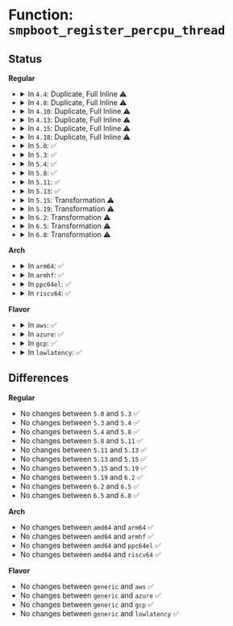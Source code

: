 # Function: <code>smpboot_register_percpu_thread</code>

## Status
<b>Regular</b>
<ul>
<li>
<details>
<summary>In <code>4.4</code>: Duplicate, Full Inline ⚠️</summary>

**Collision:** Static Duplication

**Inline:** Full

**Transformation:** False

**Instances:**

```
In kernel/softirq.c (ffffffff81f7b9bc)
Location: include/linux/smpboot.h:51
Inline: True
```
```
In kernel/stop_machine.c (ffffffff81f821ae)
Location: include/linux/smpboot.h:51
Inline: True
```
</details>
</li>
<li>
<details>
<summary>In <code>4.8</code>: Duplicate, Full Inline ⚠️</summary>

**Collision:** Static Duplication

**Inline:** Full

**Transformation:** False

**Instances:**

```
In kernel/cpu.c (ffffffff81fa45bc)
Location: include/linux/smpboot.h:51
Inline: True
Inline callers:
  - kernel/cpu.c:cpuhp_threads_init
```
```
In kernel/softirq.c (ffffffff81fa4753)
Location: include/linux/smpboot.h:51
Inline: True
```
```
In kernel/stop_machine.c (ffffffff81fab73f)
Location: include/linux/smpboot.h:51
Inline: True
```
</details>
</li>
<li>
<details>
<summary>In <code>4.10</code>: Duplicate, Full Inline ⚠️</summary>

**Collision:** Static Duplication

**Inline:** Full

**Transformation:** False

**Instances:**

```
In kernel/cpu.c (ffffffff81fdff6c)
Location: include/linux/smpboot.h:51
Inline: True
Inline callers:
  - kernel/cpu.c:cpuhp_threads_init
```
```
In kernel/softirq.c (ffffffff81fe0116)
Location: include/linux/smpboot.h:51
Inline: True
```
```
In kernel/stop_machine.c (ffffffff81fe7a35)
Location: include/linux/smpboot.h:51
Inline: True
```
</details>
</li>
<li>
<details>
<summary>In <code>4.13</code>: Duplicate, Full Inline ⚠️</summary>

**Collision:** Static Duplication

**Inline:** Full

**Transformation:** False

**Instances:**

```
In kernel/cpu.c (ffffffff820c0d6b)
Location: include/linux/smpboot.h:51
Inline: True
Inline callers:
  - kernel/cpu.c:cpuhp_threads_init
```
```
In kernel/softirq.c (ffffffff820c0f2a)
Location: include/linux/smpboot.h:51
Inline: True
```
```
In kernel/stop_machine.c (ffffffff820c808b)
Location: include/linux/smpboot.h:51
Inline: True
```
</details>
</li>
<li>
<details>
<summary>In <code>4.15</code>: Duplicate, Full Inline ⚠️</summary>

**Collision:** Static Duplication

**Inline:** Full

**Transformation:** False

**Instances:**

```
In kernel/cpu.c (ffffffff826c8f66)
Location: include/linux/smpboot.h:52
Inline: True
Inline callers:
  - kernel/cpu.c:cpuhp_threads_init
```
```
In kernel/softirq.c (ffffffff826c9125)
Location: include/linux/smpboot.h:52
Inline: True
```
```
In kernel/stop_machine.c (ffffffff826d0749)
Location: include/linux/smpboot.h:52
Inline: True
```
</details>
</li>
<li>
<details>
<summary>In <code>4.18</code>: Duplicate, Full Inline ⚠️</summary>

**Collision:** Static Duplication

**Inline:** Full

**Transformation:** False

**Instances:**

```
In kernel/cpu.c (ffffffff826f306b)
Location: include/linux/smpboot.h:52
Inline: True
Inline callers:
  - kernel/cpu.c:cpuhp_threads_init
```
```
In kernel/softirq.c (ffffffff826f32c9)
Location: include/linux/smpboot.h:52
Inline: True
Inline callers:
  - kernel/softirq.c:spawn_ksoftirqd
```
```
In kernel/stop_machine.c (ffffffff826faec4)
Location: include/linux/smpboot.h:52
Inline: True
Inline callers:
  - kernel/stop_machine.c:cpu_stop_init
```
</details>
</li>
<li>
<details>
<summary>In <code>5.0</code>: ✅</summary>

```c
int smpboot_register_percpu_thread(struct smp_hotplug_thread *plug_thread);
```

**Collision:** Unique Global

**Inline:** No

**Transformation:** False

**Instances:**

```
In kernel/smpboot.c (ffffffff810c0370)
Location: kernel/smpboot.c:288
Inline: False
Direct callers:
  - kernel/cpu.c:cpuhp_threads_init
  - kernel/softirq.c:spawn_ksoftirqd
  - kernel/stop_machine.c:cpu_stop_init
  - drivers/powercap/idle_inject.c:idle_inject_init
```
**Symbols:**

```
ffffffff810c0370-ffffffff810c045b: smpboot_register_percpu_thread (STB_GLOBAL)
```
</details>
</li>
<li>
<details>
<summary>In <code>5.3</code>: ✅</summary>

```c
int smpboot_register_percpu_thread(struct smp_hotplug_thread *plug_thread);
```

**Collision:** Unique Global

**Inline:** No

**Transformation:** False

**Instances:**

```
In kernel/smpboot.c (ffffffff810c6480)
Location: kernel/smpboot.c:289
Inline: False
Direct callers:
  - kernel/cpu.c:cpuhp_threads_init
  - kernel/softirq.c:spawn_ksoftirqd
  - kernel/rcu/tree.c:rcu_spawn_core_kthreads
  - kernel/stop_machine.c:cpu_stop_init
  - drivers/powercap/idle_inject.c:idle_inject_init
```
**Symbols:**

```
ffffffff810c6480-ffffffff810c655b: smpboot_register_percpu_thread (STB_GLOBAL)
```
</details>
</li>
<li>
<details>
<summary>In <code>5.4</code>: ✅</summary>

```c
int smpboot_register_percpu_thread(struct smp_hotplug_thread *plug_thread);
```

**Collision:** Unique Global

**Inline:** No

**Transformation:** False

**Instances:**

```
In kernel/smpboot.c (ffffffff810cf560)
Location: kernel/smpboot.c:289
Inline: False
Direct callers:
  - kernel/cpu.c:cpuhp_threads_init
  - kernel/softirq.c:spawn_ksoftirqd
  - kernel/rcu/tree.c:rcu_spawn_core_kthreads
  - kernel/stop_machine.c:cpu_stop_init
  - drivers/powercap/idle_inject.c:idle_inject_init
```
**Symbols:**

```
ffffffff810cf560-ffffffff810cf63b: smpboot_register_percpu_thread (STB_GLOBAL)
```
</details>
</li>
<li>
<details>
<summary>In <code>5.8</code>: ✅</summary>

```c
int smpboot_register_percpu_thread(struct smp_hotplug_thread *plug_thread);
```

**Collision:** Unique Global

**Inline:** No

**Transformation:** False

**Instances:**

```
In kernel/smpboot.c (ffffffff810d9360)
Location: kernel/smpboot.c:289
Inline: False
Direct callers:
  - kernel/cpu.c:cpuhp_threads_init
  - kernel/softirq.c:spawn_ksoftirqd
  - kernel/rcu/tree.c:rcu_spawn_core_kthreads
  - kernel/stop_machine.c:cpu_stop_init
  - drivers/powercap/idle_inject.c:idle_inject_init
```
**Symbols:**

```
ffffffff810d9360-ffffffff810d943b: smpboot_register_percpu_thread (STB_GLOBAL)
```
</details>
</li>
<li>
<details>
<summary>In <code>5.11</code>: ✅</summary>

```c
int smpboot_register_percpu_thread(struct smp_hotplug_thread *plug_thread);
```

**Collision:** Unique Global

**Inline:** No

**Transformation:** False

**Instances:**

```
In kernel/smpboot.c (ffffffff810d4510)
Location: kernel/smpboot.c:290
Inline: False
Direct callers:
  - kernel/cpu.c:cpuhp_threads_init
  - kernel/softirq.c:spawn_ksoftirqd
  - kernel/rcu/tree.c:rcu_spawn_core_kthreads
  - kernel/stop_machine.c:cpu_stop_init
  - drivers/powercap/idle_inject.c:idle_inject_init
```
**Symbols:**

```
ffffffff810d4510-ffffffff810d45eb: smpboot_register_percpu_thread (STB_GLOBAL)
```
</details>
</li>
<li>
<details>
<summary>In <code>5.13</code>: ✅</summary>

```c
int smpboot_register_percpu_thread(struct smp_hotplug_thread *plug_thread);
```

**Collision:** Unique Global

**Inline:** No

**Transformation:** False

**Instances:**

```
In kernel/smpboot.c (ffffffff810d6150)
Location: kernel/smpboot.c:289
Inline: False
Direct callers:
  - kernel/cpu.c:cpuhp_threads_init
  - kernel/softirq.c:spawn_ksoftirqd
  - kernel/rcu/tree.c:rcu_spawn_gp_kthread
  - kernel/stop_machine.c:cpu_stop_init
  - drivers/powercap/idle_inject.c:idle_inject_init
```
**Symbols:**

```
ffffffff810d6150-ffffffff810d622b: smpboot_register_percpu_thread (STB_GLOBAL)
```
</details>
</li>
<li>
<details>
<summary>In <code>5.15</code>: Transformation ⚠️</summary>

```c
int smpboot_register_percpu_thread(struct smp_hotplug_thread *plug_thread);
```

**Collision:** Unique Global

**Inline:** No

**Transformation:** True

**Instances:**

```
In kernel/smpboot.c (0)
Location: kernel/smpboot.c:289
Inline: False
Direct callers:
  - kernel/cpu.c:cpuhp_threads_init
  - kernel/softirq.c:spawn_ksoftirqd
  - kernel/rcu/tree.c:rcu_spawn_gp_kthread
  - kernel/stop_machine.c:cpu_stop_init
  - drivers/powercap/idle_inject.c:idle_inject_init
```
**Symbols:**

```
ffffffff81ca5903-ffffffff81ca5917: smpboot_register_percpu_thread.cold (STB_LOCAL)
ffffffff810e93e0-ffffffff810e950e: smpboot_register_percpu_thread (STB_GLOBAL)
```
</details>
</li>
<li>
<details>
<summary>In <code>5.19</code>: Transformation ⚠️</summary>

```c
int smpboot_register_percpu_thread(struct smp_hotplug_thread *plug_thread);
```

**Collision:** Unique Global

**Inline:** No

**Transformation:** True

**Instances:**

```
In kernel/smpboot.c (0)
Location: kernel/smpboot.c:289
Inline: False
Direct callers:
  - kernel/cpu.c:cpuhp_threads_init
  - kernel/softirq.c:spawn_ksoftirqd
  - kernel/rcu/tree.c:rcu_spawn_gp_kthread
  - kernel/stop_machine.c:cpu_stop_init
  - drivers/powercap/idle_inject.c:idle_inject_init
```
**Symbols:**

```
ffffffff81e551fc-ffffffff81e55211: smpboot_register_percpu_thread.cold (STB_LOCAL)
ffffffff811041a0-ffffffff811042ab: smpboot_register_percpu_thread (STB_GLOBAL)
```
</details>
</li>
<li>
<details>
<summary>In <code>6.2</code>: Transformation ⚠️</summary>

```c
int smpboot_register_percpu_thread(struct smp_hotplug_thread *plug_thread);
```

**Collision:** Unique Global

**Inline:** No

**Transformation:** True

**Instances:**

```
In kernel/smpboot.c (0)
Location: kernel/smpboot.c:289
Inline: False
Direct callers:
  - kernel/cpu.c:cpuhp_threads_init
  - kernel/softirq.c:spawn_ksoftirqd
  - kernel/rcu/tree.c:rcu_spawn_gp_kthread
  - kernel/stop_machine.c:cpu_stop_init
  - drivers/powercap/idle_inject.c:idle_inject_init
```
**Symbols:**

```
ffffffff82056897-ffffffff820568ac: smpboot_register_percpu_thread.cold (STB_LOCAL)
ffffffff81129960-ffffffff81129a76: smpboot_register_percpu_thread (STB_GLOBAL)
```
</details>
</li>
<li>
<details>
<summary>In <code>6.5</code>: Transformation ⚠️</summary>

```c
int smpboot_register_percpu_thread(struct smp_hotplug_thread *plug_thread);
```

**Collision:** Unique Global

**Inline:** No

**Transformation:** True

**Instances:**

```
In kernel/smpboot.c (0)
Location: kernel/smpboot.c:289
Inline: False
Direct callers:
  - kernel/cpu.c:cpuhp_threads_init
  - kernel/softirq.c:spawn_ksoftirqd
  - kernel/rcu/tree.c:rcu_spawn_gp_kthread
  - kernel/stop_machine.c:cpu_stop_init
  - drivers/powercap/idle_inject.c:idle_inject_init
```
**Symbols:**

```
ffffffff820d4f06-ffffffff820d4f1b: smpboot_register_percpu_thread.cold (STB_LOCAL)
ffffffff81136e00-ffffffff81136f16: smpboot_register_percpu_thread (STB_GLOBAL)
```
</details>
</li>
<li>
<details>
<summary>In <code>6.8</code>: Transformation ⚠️</summary>

```c
int smpboot_register_percpu_thread(struct smp_hotplug_thread *plug_thread);
```

**Collision:** Unique Global

**Inline:** No

**Transformation:** True

**Instances:**

```
In kernel/smpboot.c (0)
Location: kernel/smpboot.c:288
Inline: False
Direct callers:
  - kernel/cpu.c:cpuhp_threads_init
  - kernel/softirq.c:spawn_ksoftirqd
  - kernel/rcu/tree.c:rcu_spawn_gp_kthread
  - kernel/stop_machine.c:cpu_stop_init
  - drivers/powercap/idle_inject.c:idle_inject_init
```
**Symbols:**

```
ffffffff821afe01-ffffffff821afe16: smpboot_register_percpu_thread.cold (STB_LOCAL)
ffffffff81141fe0-ffffffff811420f6: smpboot_register_percpu_thread (STB_GLOBAL)
```
</details>
</li>
</ul>
<b>Arch</b>
<ul>
<li>
<details>
<summary>In <code>arm64</code>: ✅</summary>

```c
int smpboot_register_percpu_thread(struct smp_hotplug_thread *plug_thread);
```

**Collision:** Unique Global

**Inline:** No

**Transformation:** False

**Instances:**

```
In kernel/smpboot.c (ffff80001012f3d8)
Location: kernel/smpboot.c:289
Inline: False
Direct callers:
  - kernel/cpu.c:cpuhp_threads_init
  - kernel/softirq.c:spawn_ksoftirqd
  - kernel/rcu/tree.c:rcu_spawn_core_kthreads
  - kernel/stop_machine.c:cpu_stop_init
  - drivers/powercap/idle_inject.c:idle_inject_init
```
**Symbols:**

```
ffff80001012f3d8-ffff80001012f504: smpboot_register_percpu_thread (STB_GLOBAL)
```
</details>
</li>
<li>
<details>
<summary>In <code>armhf</code>: ✅</summary>

```c
int smpboot_register_percpu_thread(struct smp_hotplug_thread *plug_thread);
```

**Collision:** Unique Global

**Inline:** No

**Transformation:** False

**Instances:**

```
In kernel/smpboot.c (c037f26c)
Location: kernel/smpboot.c:289
Inline: False
Direct callers:
  - kernel/cpu.c:cpuhp_threads_init
  - kernel/softirq.c:spawn_ksoftirqd
  - kernel/rcu/tree.c:rcu_spawn_core_kthreads
  - kernel/stop_machine.c:cpu_stop_init
  - drivers/powercap/idle_inject.c:idle_inject_init
```
**Symbols:**

```
c037f26c-c037f364: smpboot_register_percpu_thread (STB_GLOBAL)
```
</details>
</li>
<li>
<details>
<summary>In <code>ppc64el</code>: ✅</summary>

```c
int smpboot_register_percpu_thread(struct smp_hotplug_thread *plug_thread);
```

**Collision:** Unique Global

**Inline:** No

**Transformation:** False

**Instances:**

```
In kernel/smpboot.c (c000000000178b30)
Location: kernel/smpboot.c:289
Inline: False
Direct callers:
  - kernel/cpu.c:cpuhp_threads_init
  - kernel/softirq.c:spawn_ksoftirqd
  - kernel/rcu/tree.c:rcu_spawn_core_kthreads
  - kernel/stop_machine.c:cpu_stop_init
  - drivers/powercap/idle_inject.c:idle_inject_init
```
**Symbols:**

```
c000000000178b30-c000000000178ccc: smpboot_register_percpu_thread (STB_GLOBAL)
```
</details>
</li>
<li>
<details>
<summary>In <code>riscv64</code>: ✅</summary>

```c
int smpboot_register_percpu_thread(struct smp_hotplug_thread *plug_thread);
```

**Collision:** Unique Global

**Inline:** No

**Transformation:** False

**Instances:**

```
In kernel/smpboot.c (ffffffe0000e30bc)
Location: kernel/smpboot.c:289
Inline: False
Direct callers:
  - kernel/cpu.c:cpuhp_threads_init
  - kernel/softirq.c:spawn_ksoftirqd
  - kernel/rcu/tree.c:rcu_spawn_core_kthreads
  - kernel/stop_machine.c:cpu_stop_init
```
**Symbols:**

```
ffffffe0000e30bc-ffffffe0000e31c0: smpboot_register_percpu_thread (STB_GLOBAL)
```
</details>
</li>
</ul>
<b>Flavor</b>
<ul>
<li>
<details>
<summary>In <code>aws</code>: ✅</summary>

```c
int smpboot_register_percpu_thread(struct smp_hotplug_thread *plug_thread);
```

**Collision:** Unique Global

**Inline:** No

**Transformation:** False

**Instances:**

```
In kernel/smpboot.c (ffffffff810c98e0)
Location: kernel/smpboot.c:289
Inline: False
Direct callers:
  - kernel/cpu.c:cpuhp_threads_init
  - kernel/softirq.c:spawn_ksoftirqd
  - kernel/rcu/tree.c:rcu_spawn_core_kthreads
  - kernel/stop_machine.c:cpu_stop_init
```
**Symbols:**

```
ffffffff810c98e0-ffffffff810c99bb: smpboot_register_percpu_thread (STB_GLOBAL)
```
</details>
</li>
<li>
<details>
<summary>In <code>azure</code>: ✅</summary>

```c
int smpboot_register_percpu_thread(struct smp_hotplug_thread *plug_thread);
```

**Collision:** Unique Global

**Inline:** No

**Transformation:** False

**Instances:**

```
In kernel/smpboot.c (ffffffff810b8100)
Location: kernel/smpboot.c:289
Inline: False
Direct callers:
  - kernel/cpu.c:cpuhp_threads_init
  - kernel/softirq.c:spawn_ksoftirqd
  - kernel/rcu/tree.c:rcu_spawn_core_kthreads
  - kernel/stop_machine.c:cpu_stop_init
```
**Symbols:**

```
ffffffff810b8100-ffffffff810b81db: smpboot_register_percpu_thread (STB_GLOBAL)
```
</details>
</li>
<li>
<details>
<summary>In <code>gcp</code>: ✅</summary>

```c
int smpboot_register_percpu_thread(struct smp_hotplug_thread *plug_thread);
```

**Collision:** Unique Global

**Inline:** No

**Transformation:** False

**Instances:**

```
In kernel/smpboot.c (ffffffff810c8e10)
Location: kernel/smpboot.c:289
Inline: False
Direct callers:
  - kernel/cpu.c:cpuhp_threads_init
  - kernel/softirq.c:spawn_ksoftirqd
  - kernel/rcu/tree.c:rcu_spawn_core_kthreads
  - kernel/stop_machine.c:cpu_stop_init
  - drivers/powercap/idle_inject.c:idle_inject_init
```
**Symbols:**

```
ffffffff810c8e10-ffffffff810c8eeb: smpboot_register_percpu_thread (STB_GLOBAL)
```
</details>
</li>
<li>
<details>
<summary>In <code>lowlatency</code>: ✅</summary>

```c
int smpboot_register_percpu_thread(struct smp_hotplug_thread *plug_thread);
```

**Collision:** Unique Global

**Inline:** No

**Transformation:** False

**Instances:**

```
In kernel/smpboot.c (ffffffff810d1380)
Location: kernel/smpboot.c:289
Inline: False
Direct callers:
  - kernel/cpu.c:cpuhp_threads_init
  - kernel/softirq.c:spawn_ksoftirqd
  - kernel/rcu/tree.c:rcu_spawn_core_kthreads
  - kernel/stop_machine.c:cpu_stop_init
  - drivers/powercap/idle_inject.c:idle_inject_init
```
**Symbols:**

```
ffffffff810d1380-ffffffff810d145b: smpboot_register_percpu_thread (STB_GLOBAL)
```
</details>
</li>
</ul>

## Differences
<b>Regular</b>
<ul>
<li>
No changes between <code>5.0</code> and <code>5.3</code> ✅
</li>
<li>
No changes between <code>5.3</code> and <code>5.4</code> ✅
</li>
<li>
No changes between <code>5.4</code> and <code>5.8</code> ✅
</li>
<li>
No changes between <code>5.8</code> and <code>5.11</code> ✅
</li>
<li>
No changes between <code>5.11</code> and <code>5.13</code> ✅
</li>
<li>
No changes between <code>5.13</code> and <code>5.15</code> ✅
</li>
<li>
No changes between <code>5.15</code> and <code>5.19</code> ✅
</li>
<li>
No changes between <code>5.19</code> and <code>6.2</code> ✅
</li>
<li>
No changes between <code>6.2</code> and <code>6.5</code> ✅
</li>
<li>
No changes between <code>6.5</code> and <code>6.8</code> ✅
</li>
</ul>
<b>Arch</b>
<ul>
<li>
No changes between <code>amd64</code> and <code>arm64</code> ✅
</li>
<li>
No changes between <code>amd64</code> and <code>armhf</code> ✅
</li>
<li>
No changes between <code>amd64</code> and <code>ppc64el</code> ✅
</li>
<li>
No changes between <code>amd64</code> and <code>riscv64</code> ✅
</li>
</ul>
<b>Flavor</b>
<ul>
<li>
No changes between <code>generic</code> and <code>aws</code> ✅
</li>
<li>
No changes between <code>generic</code> and <code>azure</code> ✅
</li>
<li>
No changes between <code>generic</code> and <code>gcp</code> ✅
</li>
<li>
No changes between <code>generic</code> and <code>lowlatency</code> ✅
</li>
</ul>
